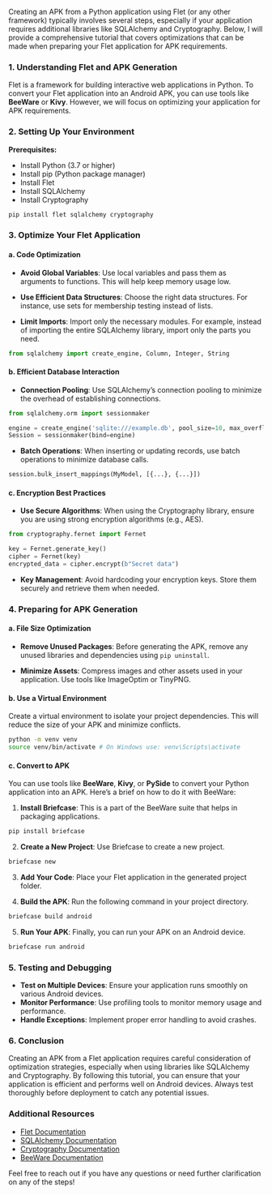 Creating an APK from a Python application using Flet (or any other framework) typically involves several steps, especially if your application requires additional libraries like SQLAlchemy and Cryptography. Below, I will provide a comprehensive tutorial that covers optimizations that can be made when preparing your Flet application for APK requirements.

### 1. Understanding Flet and APK Generation

Flet is a framework for building interactive web applications in Python. To convert your Flet application into an Android APK, you can use tools like **BeeWare** or **Kivy**. However, we will focus on optimizing your application for APK requirements.

### 2. Setting Up Your Environment

**Prerequisites:**
- Install Python (3.7 or higher)
- Install pip (Python package manager)
- Install Flet
- Install SQLAlchemy
- Install Cryptography

```bash
pip install flet sqlalchemy cryptography
```

### 3. Optimize Your Flet Application

#### a. Code Optimization

- **Avoid Global Variables**: Use local variables and pass them as arguments to functions. This will help keep memory usage low.

- **Use Efficient Data Structures**: Choose the right data structures. For instance, use sets for membership testing instead of lists.

- **Limit Imports**: Import only the necessary modules. For example, instead of importing the entire SQLAlchemy library, import only the parts you need.

```python
from sqlalchemy import create_engine, Column, Integer, String
```

#### b. Efficient Database Interaction

- **Connection Pooling**: Use SQLAlchemy’s connection pooling to minimize the overhead of establishing connections.

```python
from sqlalchemy.orm import sessionmaker

engine = create_engine('sqlite:///example.db', pool_size=10, max_overflow=20)
Session = sessionmaker(bind=engine)
```

- **Batch Operations**: When inserting or updating records, use batch operations to minimize database calls.

```python
session.bulk_insert_mappings(MyModel, [{...}, {...}])
```

#### c. Encryption Best Practices

- **Use Secure Algorithms**: When using the Cryptography library, ensure you are using strong encryption algorithms (e.g., AES).

```python
from cryptography.fernet import Fernet

key = Fernet.generate_key()
cipher = Fernet(key)
encrypted_data = cipher.encrypt(b"Secret data")
```

- **Key Management**: Avoid hardcoding your encryption keys. Store them securely and retrieve them when needed.

### 4. Preparing for APK Generation

#### a. File Size Optimization

- **Remove Unused Packages**: Before generating the APK, remove any unused libraries and dependencies using `pip uninstall`.

- **Minimize Assets**: Compress images and other assets used in your application. Use tools like ImageOptim or TinyPNG.

#### b. Use a Virtual Environment

Create a virtual environment to isolate your project dependencies. This will reduce the size of your APK and minimize conflicts.

```bash
python -m venv venv
source venv/bin/activate # On Windows use: venv\Scripts\activate
```

#### c. Convert to APK

You can use tools like **BeeWare**, **Kivy**, or **PySide** to convert your Python application into an APK. Here’s a brief on how to do it with BeeWare:

1. **Install Briefcase**: This is a part of the BeeWare suite that helps in packaging applications.

```bash
pip install briefcase
```

2. **Create a New Project**: Use Briefcase to create a new project.

```bash
briefcase new
```

3. **Add Your Code**: Place your Flet application in the generated project folder.

4. **Build the APK**: Run the following command in your project directory.

```bash
briefcase build android
```

5. **Run Your APK**: Finally, you can run your APK on an Android device.

```bash
briefcase run android
```

### 5. Testing and Debugging

- **Test on Multiple Devices**: Ensure your application runs smoothly on various Android devices.
- **Monitor Performance**: Use profiling tools to monitor memory usage and performance.
- **Handle Exceptions**: Implement proper error handling to avoid crashes.

### 6. Conclusion

Creating an APK from a Flet application requires careful consideration of optimization strategies, especially when using libraries like SQLAlchemy and Cryptography. By following this tutorial, you can ensure that your application is efficient and performs well on Android devices. Always test thoroughly before deployment to catch any potential issues.

### Additional Resources

- [Flet Documentation](https://flet.dev/docs)
- [SQLAlchemy Documentation](https://docs.sqlalchemy.org/)
- [Cryptography Documentation](https://cryptography.io/en/latest/)
- [BeeWare Documentation](https://beeware.org/project/projects/tools/briefcase/)

Feel free to reach out if you have any questions or need further clarification on any of the steps!